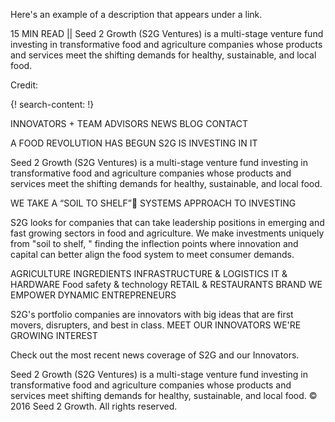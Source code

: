 Here's an example of a description that appears under a link.

15 MIN READ || Seed 2 Growth (S2G Ventures) is a multi-stage venture fund investing in transformative food and agriculture companies whose products and services meet the shifting demands for healthy, sustainable, and local food.

Credit: [](http://linkedin.com/test)


{! search-content: !}


INNOVATORS +  TEAM  ADVISORS  NEWS  BLOG  CONTACT
 
A FOOD REVOLUTION HAS BEGUN
S2G IS INVESTING IN IT

Seed 2 Growth (S2G Ventures) is a multi-stage venture fund investing in transformative food and agriculture companies whose products and services meet the shifting demands for healthy, sustainable, and local food.

WE TAKE A “SOIL TO SHELF”
SYSTEMS APPROACH TO INVESTING


S2G looks for companies that can take leadership positions in emerging and fast growing sectors in food and agriculture. We make investments uniquely from "soil to shelf, " finding the inflection points where innovation and capital can better align the food system to meet consumer demands.

AGRICULTURE  INGREDIENTS  INFRASTRUCTURE &
LOGISTICS  IT & HARDWARE  Food safety &
technology  RETAIL &
RESTAURANTS  BRAND
WE EMPOWER
DYNAMIC
ENTREPRENEURS

S2G's portfolio companies are innovators with big ideas that are first movers, disrupters, and best in class.
MEET OUR INNOVATORS
WE'RE GROWING INTEREST

Check out the most recent news coverage of S2G and our Innovators.
   
Seed 2 Growth (S2G Ventures) is a multi-stage venture fund investing in transformative food and agriculture companies whose products and services meet shifting demands for healthy, sustainable, and local food.
© 2016 Seed 2 Growth. All rights reserved.


